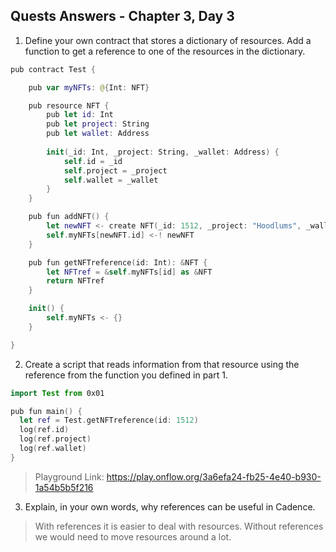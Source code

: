 ## Quests Answers - Chapter 3, Day 3

1. Define your own contract that stores a dictionary of resources. Add a function to get a reference to one of the resources in the dictionary.
```swift
pub contract Test {

    pub var myNFTs: @{Int: NFT}

    pub resource NFT {
        pub let id: Int
        pub let project: String
        pub let wallet: Address
        
        init(_id: Int, _project: String, _wallet: Address) {
            self.id = _id
            self.project = _project
            self.wallet = _wallet
        }
    }

    pub fun addNFT() {
        let newNFT <- create NFT(_id: 1512, _project: "Hoodlums", _wallet: 0x05)
        self.myNFTs[newNFT.id] <-! newNFT
    }

    pub fun getNFTreference(id: Int): &NFT {
        let NFTref = &self.myNFTs[id] as &NFT
        return NFTref
    }

    init() {
        self.myNFTs <- {}
    }

}
```

2. Create a script that reads information from that resource using the reference from the function you defined in part 1. 
```swift
import Test from 0x01

pub fun main() {
  let ref = Test.getNFTreference(id: 1512)
  log(ref.id)
  log(ref.project)
  log(ref.wallet)
}
```
> Playground Link: https://play.onflow.org/3a6efa24-fb25-4e40-b930-1a54b5b5f216

3. Explain, in your own words, why references can be useful in Cadence.
> With references it is easier to deal with resources. Without references we would need to move resources around a lot.
